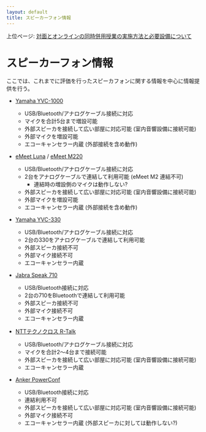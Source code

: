 ```yaml
---
layout: default
title: スピーカーフォン情報 
---
```

上位ページ: [対面とオンラインの同時併用授業の実施方法と必要設備について](https://kyoto-u.github.io/online-edu/zoom-hybrid-use)

# スピーカーフォン情報

ここでは、これまでに評価を行ったスピーカフォンに関する情報を中心に情報提供を行う。

- [Yamaha YVC-1000](https://sound-solution.yamaha.com/products/uc/yvc-1000/index)
  - USB/Bluetooth/アナログケーブル接続に対応
  - マイクを合計5台まで増設可能
  - 外部スピーカを接続して広い部屋に対応可能 (室内音響設備に接続可能)
  - 外部マイクを増設可能
  - エコーキャンセラー内蔵 (外部接続を含め動作)

- [eMeet Luna](https://www.emeet.ai/Luna.html) / [eMeet M220](https://www.emeet.ai/M220.html)
  - USB/Bluetooth/アナログケーブル接続に対応
  - 2台をアナログケーブルで連結して利用可能 (eMeet M2 連結不可)
    - 連結時の増設側のマイクは動作しない?
  - 外部スピーカを接続して広い部屋に対応可能 (室内音響設備に接続可能)
  - 外部マイクを増設可能
  - エコーキャンセラー内蔵 (外部接続を含め動作)

- [Yamaha YVC-330](https://sound-solution.yamaha.com/products/uc/yvc-330/index)
  - USB/Bluetooth/アナログケーブル接続に対応
  - 2台の330をアナログケーブルで連結して利用可能
  - 外部スピーカ接続不可
  - 外部マイク接続不可
  - エコーキャンセラー内蔵
  
- [Jabra Speak 710](https://www.jabra.jp/business/speakerphones/jabra-speak-series/jabra-speak-710)
  - USB/Bluetooth接続に対応
  - 2台の710をBluetoothで連結して利用可能
  - 外部スピーカ接続不可
  - 外部マイク接続不可
  - エコーキャンセラー内蔵
  
- [NTTテクノクロス R-Talk](http://www.v-series.jp/r-talk/)
  - USB/Bluetooth/アナログケーブル接続に対応
  - マイクを合計2～4台まで接続可能
  - 外部スピーカを接続して広い部屋に対応可能 (室内音響設備に接続可能)
  - エコーキャンセラー内蔵

- [Anker PowerConf](https://www.ankerjapan.com/category/CONFERENCESPEAKER/A3301.html)
  - USB/Bluetooth接続に対応
  - 連結利用不可
  - 外部スピーカを接続して広い部屋に対応可能 (室内音響設備に接続可能)
  - 外部マイク接続不可
  - エコーキャンセラー内蔵 (外部スピーカに対しては動作しない?)

